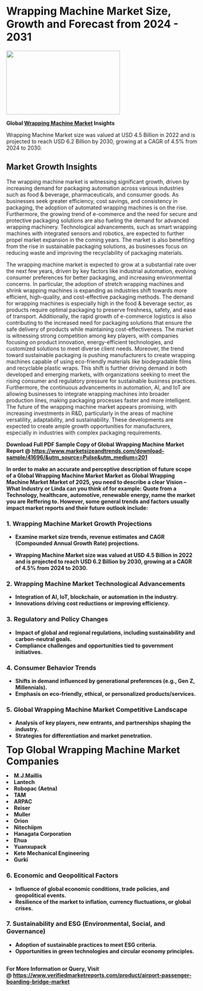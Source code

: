 <H1>Wrapping Machine Market Size, Growth and Forecast from 2024 - 2031</H1><img class="aligncenter size-medium wp-image-584254" src="https://thirdeyenews.in/wp-content/uploads/2024/09/Global-Market-Research-300x168.jpeg" alt="" width="300" height="168" /><p><strong>Global&nbsp;<a href="https://www.marketsizeandtrends.com/download-sample/41696/&amp;utm_source=Pulse&amp;utm_medium=201">Wrapping Machine Market</a> Insights</strong></p><p>Wrapping Machine Market size was valued at USD 4.5 Billion in 2022 and is projected to reach USD 6.2 Billion by 2030, growing at a CAGR of 4.5% from 2024 to 2030.</p><p><h2>Market Growth Insights</h2> <p>The wrapping machine market is witnessing significant growth, driven by increasing demand for packaging automation across various industries such as food & beverage, pharmaceuticals, and consumer goods. As businesses seek greater efficiency, cost savings, and consistency in packaging, the adoption of automated wrapping machines is on the rise. Furthermore, the growing trend of e-commerce and the need for secure and protective packaging solutions are also fueling the demand for advanced wrapping machinery. Technological advancements, such as smart wrapping machines with integrated sensors and robotics, are expected to further propel market expansion in the coming years. The market is also benefiting from the rise in sustainable packaging solutions, as businesses focus on reducing waste and improving the recyclability of packaging materials.</p> <p><strong></strong></p> <p>The wrapping machine market is expected to grow at a substantial rate over the next few years, driven by key factors like industrial automation, evolving consumer preferences for better packaging, and increasing environmental concerns. In particular, the adoption of stretch wrapping machines and shrink wrapping machines is expanding as industries shift towards more efficient, high-quality, and cost-effective packaging methods. The demand for wrapping machines is especially high in the food & beverage sector, as products require optimal packaging to preserve freshness, safety, and ease of transport. Additionally, the rapid growth of e-commerce logistics is also contributing to the increased need for packaging solutions that ensure the safe delivery of products while maintaining cost-effectiveness. The market is witnessing strong competition among key players, with companies focusing on product innovation, energy-efficient technologies, and customized solutions to meet diverse client needs. Moreover, the trend toward sustainable packaging is pushing manufacturers to create wrapping machines capable of using eco-friendly materials like biodegradable films and recyclable plastic wraps. This shift is further driving demand in both developed and emerging markets, with organizations seeking to meet the rising consumer and regulatory pressure for sustainable business practices. Furthermore, the continuous advancements in automation, AI, and IoT are allowing businesses to integrate wrapping machines into broader production lines, making packaging processes faster and more intelligent. The future of the wrapping machine market appears promising, with increasing investments in R&D, particularly in the areas of machine versatility, adaptability, and sustainability. These developments are expected to create ample growth opportunities for manufacturers, especially in industries with complex packaging requirements. <p><strong></p><p><span class=""><strong>Download Full PDF Sample Copy of Global Wrapping Machine Market Report</strong> @ <a href="https://www.marketsizeandtrends.com/download-sample/41696/&amp;utm_source=Pulse&amp;utm_medium=201" target="_blank">https://www.marketsizeandtrends.com/download-sample/41696/&amp;utm_source=Pulse&amp;utm_medium=201</a></span></p><p>In order to make an accurate and perceptive description of future scope of a Global&nbsp;Wrapping Machine Market Market as Global&nbsp;Wrapping Machine Market Market of 2025, you need to describe a clear Vision &ndash; What Industry or Linda can you think of for example: Quote from a Technology, healthcare, automotive, renewable energy, name the market you are Reffering to. However, some general trends and factors usually impact market reports and their future outlook include:</p><h3>1.&nbsp;<strong>Wrapping Machine Market Growth Projections</strong></h3><ul><li>Examine market size trends, revenue estimates and CAGR (Compounded Annual Growth Rate) projections.</li><li><p>Wrapping Machine Market size was valued at USD 4.5 Billion in 2022 and is projected to reach USD 6.2 Billion by 2030, growing at a CAGR of 4.5% from 2024 to 2030.</p></li></ul><h3>2.&nbsp;<strong>Wrapping Machine Market Technological Advancements</strong></h3><ul><li>Integration of AI, IoT, blockchain, or automation in the industry.</li><li>Innovations driving cost reductions or improving efficiency.</li></ul><h3>3.&nbsp;<strong>Regulatory and Policy Changes</strong></h3><ul><li>Impact of global and regional regulations, including sustainability and carbon-neutral goals.</li><li>Compliance challenges and opportunities tied to government initiatives.</li></ul><h3>4.&nbsp;<strong>Consumer Behavior Trends</strong></h3><ul><li>Shifts in demand influenced by generational preferences (e.g., Gen Z, Millennials).</li><li>Emphasis on eco-friendly, ethical, or personalized products/services.</li></ul><h3>5.&nbsp;<strong>Global Wrapping Machine Market Competitive Landscape</strong></h3><ul><li>Analysis of key players, new entrants, and partnerships shaping the industry.</li><li>Strategies for differentiation and market penetration.</li></ul><p data-pm-slice="1 1 []"><span style="color: inherit; font-family: inherit; font-size: 25px;">Top Global Wrapping Machine Market Companies</span></p><div class="" data-test-id=""><p><li>M.J.Maillis</li><li> Lantech</li><li> Robopac (Aetna)</li><li> TAM</li><li> ARPAC</li><li> Reiser</li><li> Muller</li><li> Orion</li><li> Nitechiipm</li><li> Hanagata Corporation</li><li> Ehua</li><li> Yuanxupack</li><li> Kete Mechanical Engineering</li><li> Gurki</li></p></div><h3>6.&nbsp;<strong>Economic and Geopolitical Factors</strong></h3><ul><li>Influence of global economic conditions, trade policies, and geopolitical events.</li><li>Resilience of the market to inflation, currency fluctuations, or global crises.</li></ul><h3>7.&nbsp;<strong>Sustainability and ESG (Environmental, Social, and Governance)</strong></h3><ul><li>Adoption of sustainable practices to meet ESG criteria.</li><li>Opportunities in green technologies and circular economy principles.</li></ul><h2><strong style="font-size: 14px;">For More Information or Query, Visit @&nbsp;</strong><a style="background-color: #ffffff; font-size: 14px;" href="https://www.marketsizeandtrends.com/report/wrapping-machine-market/" target="_blank">https://www.verifiedmarketreports.com/product/airport-passenger-boarding-bridge-market</a></h2>
